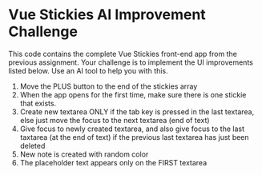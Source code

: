 # Vue Stickies AI Improvement Challenge

This code contains the complete Vue Stickies front-end app from the previous assignment. Your challenge is to implement the UI improvements listed below. Use an AI tool to help you with this.

1. Move the PLUS button to the end of the stickies array
2. When the app opens for the first time, make sure there is one stickie that exists.
3. Create new textarea ONLY if the tab key is pressed in the last textarea, else just move the focus to the next textarea (end of text)
4. Give focus to newly created textarea, and also give focus to the last taxtarea (at the end of text) if the previous last textarea has just been deleted
5. New note is created with random color
6. The placeholder text appears only on the FIRST textarea

